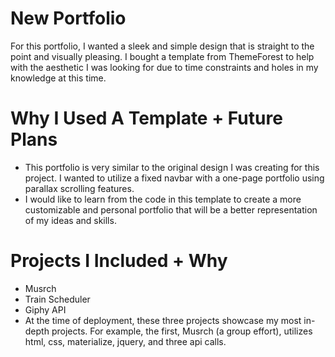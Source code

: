 # New Portfolio

For this portfolio, I wanted a sleek and simple design that is straight to the point and visually pleasing. I bought a template from ThemeForest to help with the aesthetic I was looking for due to time constraints and holes in my knowledge at this time.

# Why I Used A Template + Future Plans
* This portfolio is very similar to the original design I was creating for this project. I wanted to utilize a fixed navbar with a one-page portfolio using parallax scrolling features.
* I would like to learn from the code in this template to create a more customizable and personal portfolio that will be a better representation of my ideas and skills.

# Projects I Included + Why
* Musrch
* Train Scheduler
* Giphy API
* At the time of deployment, these three projects showcase my most in-depth projects. For example, the first, Musrch (a group effort), utilizes html, css, materialize, jquery, and three api calls. 

